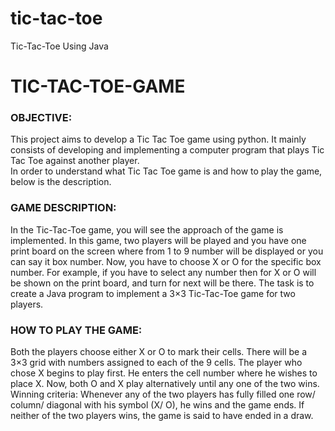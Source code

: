 # tic-tac-toe
Tic-Tac-Toe Using Java
# TIC-TAC-TOE-GAME
### OBJECTIVE:
This project aims to develop a Tic Tac Toe game using python. It mainly consists of developing and implementing a computer program that plays Tic Tac Toe against another player.<br/>
In order to understand what Tic Tac Toe game is and how to play the game, below is the description.

### GAME DESCRIPTION:
In the Tic-Tac-Toe game, you will see the approach of the game is implemented. In this game, two players will be played and you have one print board on the screen where from 1 to 9 number will be displayed or you can say it box number. Now, you have to choose X or O for the specific box number. For example, if you have to select any number then for X or O will be shown on the print board, and turn for next will be there. The task is to create a Java program to implement a 3×3 Tic-Tac-Toe game for two players.

### HOW TO PLAY THE GAME:

Both the players choose either X or O to mark their cells.
There will be a 3×3 grid with numbers assigned to each of the 9 cells.
The player who chose X begins to play first.
He enters the cell number where he wishes to place X.
Now, both O and X play alternatively until any one of the two wins.
Winning criteria: Whenever any of the two players has fully filled one row/ column/ diagonal with his symbol (X/ O), he wins and the game ends.
If neither of the two players wins, the game is said to have ended in a draw.
